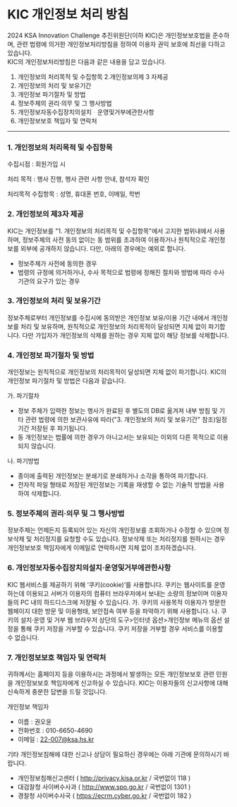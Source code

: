 # KIC 개인정보 처리 방침
					
2024 KSA Innovation Challenge 추진위원단(이하 KIC)은 개인정보보호법을 준수하며, 관련 법령에 의거한 개인정보처리방침을 정하여 이용자 권익 보호에 최선을 다하고 있습니다.	
KIC의 개인정보처리방침은 다음과 같은 내용을 담고 있습니다.	

1. 개인정보의 처리목적 및 수집항목 
2.개인정보의제 3 자제공
3. 개인정보의 처리 및 보유기간
4. 개인정보 파기절차 및 방법
5. 정보주체의 권리·의무 및 그 행사방법
6. 개인정보자동수집장치의설치ᆞ운영및거부에관한사항 
7. 개인정보보호 책임자 및 연락처

---
					
### 1. 개인정보의 처리목적 및 수집항목

수집시점 : 회원가입 시

처리 목적 : 행사 진행, 행사 관련 사항 안내, 참석자 확인 

처리목적 수집항목 : 성명, 휴대폰 번호, 이메일, 학번
										
### 2. 개인정보의 제3자 제공

KIC는 개인정보를 "1. 개인정보의 처리목적 및 수집항목"에서 고지한 범위내에서 사용하며, 정보주체의 사전 동의 없이는 동 범위를 초과하여 이용하거나 원칙적으로 개인정보를 외부에 공개하지 않습니다. 다만, 아래의 경우에는 예외로 합니다.
 - 정보주체가 사전에 동의한 경우
 - 법령의 규정에 의거하거나, 수사 목적으로 법령에 정해진 절차와 방법에 따라 수사기관의 요구가 있는 경우
					
### 3. 개인정보의 처리 및 보유기간
 정보주체로부터 개인정보를 수집시에 동의받은 개인정보 보유/이용 기간 내에서 개인정보를 처리 및 보유하며, 원칙적으로 개인정보의 처리목적이 달성되면 지체 없이 파기합니다.
 다만 가입자가 개인정보의 삭제를 원하는 경우 지체 없이 해당 정보를 삭제합니다.
					
### 4. 개인정보 파기절차 및 방법
 개인정보는 원칙적으로 개인정보의 처리목적이 달성되면 지체 없이 파기합니다. KIC의 개인정보 파기절차 및 방법은 다음과 같습니다.
					
가. 파기절차
 - 정보 주체가 입력한 정보는 행사가 완료된 후 별도의 DB로 옮겨져 내부 방침 및 기타 관련 법령에 의한 보관사유에 따라("3. 개인정보의 처리 및 보유기간" 참조)일정 기간 저장된 후 파기됩니다.
 - 동 개인정보는 법률에 의한 경우가 아니고서는 보유되는 이외의 다른 목적으로 이용되지 않습니다.
					
나. 파기방법
 - 종이에 출력된 개인정보는 분쇄기로 분쇄하거나 소각을 통하여 파기합니다. 
 - 전자적 파일 형태로 저장된 개인정보는 기록을 재생할 수 없는 기술적 방법을 사용하여 삭제합니다.
				
### 5. 정보주체의 권리·의무 및 그 행사방법
 정보주체는 언제든지 등록되어 있는 자신의 개인정보를 조회하거나 수정할 수 있으며 정보삭제 및 처리정지를 요청할 수도 있습니다. 정보삭제 또는 처리정지를 원하시는 경우 개인정보보호 책임자에게 이메일로 연락하시면 지체 없이 조치하겠습니다.
					
### 6. 개인정보자동수집장치의설치·운영및거부에관한사항
 KIC 웹서비스를 제공하기 위해 ‘쿠키(cookie)’를 사용합니다. 쿠키는 웹사이트를 운영하는데 이용되고 서버가 이용자의 컴퓨터 브라우저에서 보내는 소량의 정보이며 이용자들의 PC 내의 하드디스크에 저장될 수 있습니다.
 가. 쿠키의 사용목적
 이용자가 방문한 웹페이지 대한 방문 및 이용형태, 보안접속 여부 등을 파악하기 위해 사용합니다.
 나. 쿠키의 설치·운영 및 거부
 웹 브라우저 상단의 도구>인터넷 옵션>개인정보 메뉴의 옵션 설정을 통해 쿠키 저장을 거부할 수 있습니다. 쿠키 저장을 거부할 경우 서비스를 이용할 수 없습니다.
					
### 7. 개인정보보호 책임자 및 연락처
 귀하께서는 홈페이지 등을 이용하시는 과정에서 발생하는 모든 개인정보보호 관련 민원을 개인정보보호 책임자에게 신고하실 수 있습니다. KIC는 이용자들의 신고사항에 대해 신속하게 충분한 답변을 드릴 것입니다.
									
개인정보 책임자
- 이름 : 권오윤
- 전화번호 : 010-6650-4690
- 이메일 : 22-007@ksa.hs.kr
					
기타 개인정보침해에 대한 신고나 상담이 필요하신 경우에는 아래 기관에 문의하시기 바랍니다.
 
- 개인정보침해신고센터 ( http://privacy.kisa.or.kr / 국번없이 118 )
- 대검찰청 사이버수사과 ( http://www.spo.go.kr / 국번없이 1301 )
- 경찰청 사이버수사국 ( https://ecrm.cyber.go.kr / 국번없이 182 )